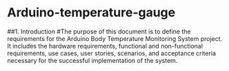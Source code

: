 # Arduino-temperature-gauge

##1. Introduction 
#The purpose of this document is to define the requirements for the Arduino Body Temperature Monitoring System project. It includes the hardware requirements, functional and non-functional requirements, use cases, user stories, scenarios, and acceptance criteria necessary for the successful implementation of the system.
